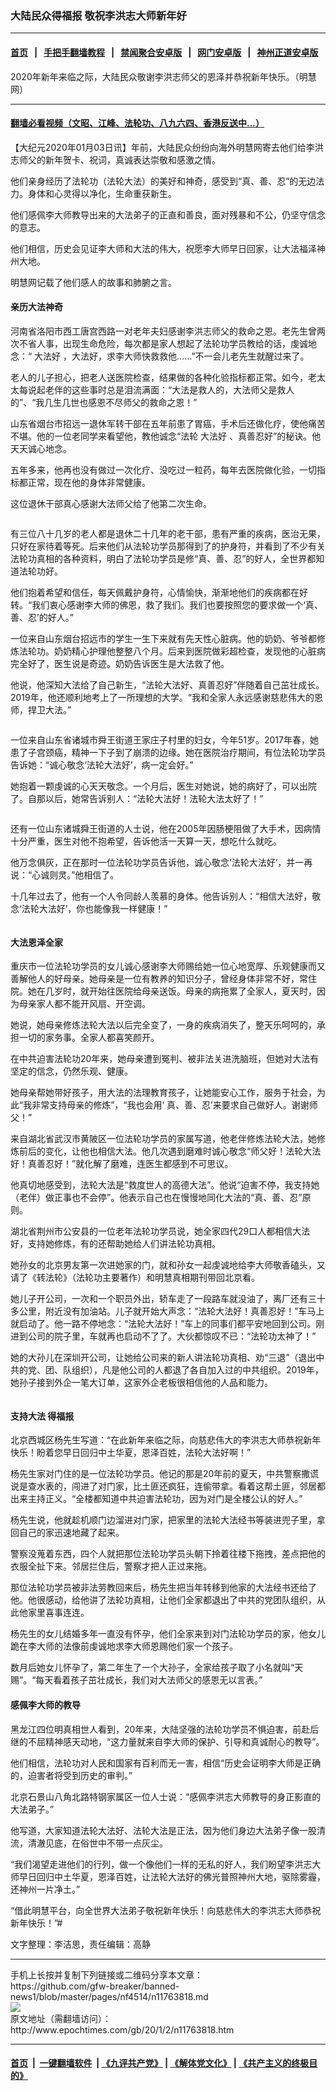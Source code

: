### 大陆民众得福报 敬祝李洪志大师新年好
------------------------

#### [首页](https://github.com/gfw-breaker/banned-news1/blob/master/README.md) &nbsp;&nbsp;|&nbsp;&nbsp; [手把手翻墙教程](https://github.com/gfw-breaker/guides/wiki) &nbsp;&nbsp;|&nbsp;&nbsp; [禁闻聚合安卓版](https://github.com/gfw-breaker/bn-android) &nbsp;&nbsp;|&nbsp;&nbsp; [网门安卓版](https://github.com/oGate2/oGate) &nbsp;&nbsp;|&nbsp;&nbsp; [神州正道安卓版](https://github.com/SzzdOgate/update) 



<div><img alt="" class="aligncenter wp-post-image" src="http://i.epochtimes.com/assets/uploads/2020/01/2020-1-1-1912241854579740.jpg"/>
<div class="red16 caption">
 2020年新年来临之际，大陆民众敬谢李洪志师父的恩泽并恭祝新年快乐。（明慧网）
</div>
</div><hr/>

#### [翻墙必看视频（文昭、江峰、法轮功、八九六四、香港反送中...）](https://github.com/gfw-breaker/banned-news1/blob/master/pages/link3.md)

<div><p>
 【大纪元2020年01月03日讯】年前，大陆民众纷纷向海外明慧网寄去他们给李洪志师父的新年贺卡、祝词，真诚表达崇敬和感激之情。
</p>
<p>
 他们亲身经历了法轮功（法轮大法）的美好和神奇，感受到“真、善、忍”的无边法力。身体和心灵得以净化，生命重获新生。
</p>
<p>
 他们感佩李大师教导出来的大法弟子的正直和善良，面对残暴和不公，仍坚守信念的意志。
</p>
<p>
 他们相信，历史会见证李大师和大法的伟大，祝愿李大师早日回家，让大法福泽神州大地。
</p>
<p>
 明慧网记载了他们感人的故事和肺腑之言。
</p>
<h4>
 亲历大法神奇
</h4>
<p>
 河南省洛阳市西工唐宫西路一对老年夫妇感谢李洪志师父的救命之恩。老先生曾两次不省人事，出现生命危险，每次都是家人想起了法轮功学员教给的话，虔诚地念：“
 <ok href="http://www.epochtimes.com/gb/tag/%E5%A4%A7%E6%B3%95%E5%A5%BD.html">
  大法好
 </ok>
 ，大法好，求李大师快救救他……”不一会儿老先生就醒过来了。
</p>
<p>
 老人的儿子担心，把老人送医院检查，结果做的各种化验指标都正常。如今，老太太每说起老伴的这些事时总是泪流满面：“大法是救人的，大法师父是救人的”、“我几生几世也感恩不尽师父的救命之恩！”
</p>
<p>
 山东省烟台市招远一退休军转干部在五年前患了胃癌，手术后还做化疗，使他痛苦不堪。他的一位老同学来看望他，教他诚念“法轮
 <ok href="http://www.epochtimes.com/gb/tag/%E5%A4%A7%E6%B3%95%E5%A5%BD.html">
  大法好
 </ok>
 、真善忍好”的秘诀。他天天诚心地念。
</p>
<p>
 五年多来，他再也没有做过一次化疗、没吃过一粒药，每年去医院做化验，一切指标都正常，现在他的身体非常健康。
</p>
<p>
 这位退休干部真心感谢大法师父给了他第二次生命。
</p>
<p>
 <ok href="http://i.epochtimes.com/assets/uploads/2020/01/2019-12-31-1912080607552154.jpg">
  <img alt="" class="wp-image-11763834 aligncenter" src="http://i.epochtimes.com/assets/uploads/2020/01/2019-12-31-1912080607552154-600x395.jpg"/>
 </ok>
</p>
<p>
 有三位八十几岁的老人都是退休二十几年的老干部，患有严重的疾病，医治无果，只好在家待着等死。后来他们从法轮功学员那得到了的护身符，并看到了不少有关法轮功真相的各种资料，明白了法轮功学员是修“真、善、忍”的好人，全世界都知道法轮功好。
</p>
<p>
 他们抱着希望和信任，每天佩戴护身符，心情愉快，渐渐地他们的疾病都在好转。“我们衷心感谢李大师的佛恩，救了我们。我们也要按照您的要求做一个‘真、善、忍’的好人。”
</p>
<p>
 一位来自山东烟台招远市的学生一生下来就有先天性心脏病。他的奶奶、爷爷都修炼法轮功。奶奶精心护理他整整八个月。后来到医院做彩超检查，发现他的心脏病完全好了，医生说是奇迹。奶奶告诉医生是大法救了他。
</p>
<p>
 他说，他深知大法给了自己新生，“法轮大法好、真善忍好”伴随着自己茁壮成长。2019年，他还顺利地考上了一所理想的大学。“我和全家人永远感谢慈悲伟大的恩师，捍卫大法。”
</p>
<p>
 <ok href="http://i.epochtimes.com/assets/uploads/2020/01/2019-12-31-1912150411292984.jpg">
  <img alt="" class="wp-image-11763844 aligncenter" src="http://i.epochtimes.com/assets/uploads/2020/01/2019-12-31-1912150411292984-600x425.jpg"/>
 </ok>
</p>
<p>
 一位来自山东省诸城市舜王街道王家庄子村里的妇女，今年51岁。2017年春，她患了子宫颈癌，精神一下子到了崩溃的边缘。她在医院治疗期间，有位法轮功学员告诉她：“诚心敬念‘法轮大法好’，病一定会好。”
</p>
<p>
 她抱着一颗虔诚的心天天敬念。一个月后，医生对她说，她的病好了，可以出院了。自那以后，她常告诉别人：“法轮大法好！法轮大法太好了！”
</p>
<p>
 <ok href="http://i.epochtimes.com/assets/uploads/2020/01/2020-1-1-1912260824161759.jpg">
  <img alt="" class="wp-image-11763853 aligncenter" src="http://i.epochtimes.com/assets/uploads/2020/01/2020-1-1-1912260824161759-600x406.jpg"/>
 </ok>
</p>
<p>
 还有一位山东诸城舜王街道的人士说，他在2005年因肠梗阻做了大手术，因病情十分严重，医生对他不抱希望，告诉他活一天算一天，想吃什么就吃。
</p>
<p>
 他万念俱灰，正在那时一位法轮功学员告诉他，诚心敬念‘法轮大法好’，并一再说：“心诚则灵。”他相信了。
</p>
<p>
 十几年过去了，他有一个人令同龄人羡慕的身体。他告诉别人：“相信大法好，敬念‘法轮大法好’，你也能像我一样健康！”
</p>
<p>
 <ok href="http://i.epochtimes.com/assets/uploads/2020/01/2020-1-1-1912260822581993.jpg">
  <img alt="" class="wp-image-11763858 aligncenter" src="http://i.epochtimes.com/assets/uploads/2020/01/2020-1-1-1912260822581993-600x399.jpg"/>
 </ok>
</p>
<h4>
 大法恩泽全家
</h4>
<p>
 重庆市一位法轮功学员的女儿诚心感谢李大师赐给她一位心地宽厚、乐观健康而又善解他人的好母亲。她母亲是一位有教养的知识分子，曾经身体非常不好，常住院。她在几岁时，就开始往医院给母亲送饭。母亲的病拖累了全家人，夏天时，因为母亲家人都不能开风扇、开空调。
</p>
<p>
 她说，她母亲修炼法轮大法以后完全变了，一身的疾病消失了，整天乐呵呵的，承担一切的家务事。全家人都喜笑颜开。
</p>
<p>
 在中共迫害法轮功20年来，她母亲遭到冤判、被非法关进洗脑班，但她对大法有坚定的信念，仍然乐观、健康。
</p>
<p>
 她母亲帮她带好孩子，用大法的法理教育孩子，让她能安心工作，服务于社会，为此“我非常支持母亲的修炼”，“我也会用‘ 真、善、忍’来要求自己做好人。谢谢师父！”
</p>
<p>
 来自湖北省武汉市黄陂区一位法轮功学员的家属写道，他老伴修炼法轮大法，她修炼前后的变化，让他也相信大法。他几次遇到磨难时诚心敬念“师父好！法轮大法好！真善忍好！”就化解了磨难，连医生都感到不可思议。
</p>
<p>
 他真切地感受到，法轮大法是“救度世人的高德大法”。他说“迫害不停，我支持她（老伴）做正事也不会停”。他表示自己也在慢慢地同化大法的“真、善、忍”原则。
</p>
<p>
 湖北省荆州市公安县的一位老年法轮功学员说，她全家四代29口人都相信大法好，支持她修炼，有的还帮助她给人们讲法轮功真相。
</p>
<p>
 她孙女的北京男友第一次进她家的门，就和孙女一起虔诚地给李大师敬香磕头，又请了《转法轮》（法轮功主要著作）和明慧真相期刊带回北京看。
</p>
<p>
 她儿子开公司，一次和一个职员外出，轿车走了一段路车就没油了，离厂还有三十多公里，附近没有加油站。儿子就开始大声念：“法轮大法好！真善忍好！”车马上就启动了。他一路不停地念：“法轮大法好！”车上的同事们都平安地回到公司。刚进到公司的院子里，车就再也启动不了了。大伙都惊叹不已：“法轮功太神了！”
</p>
<p>
 她的大孙儿在深圳开公司，让她给公司来的新人讲法轮功真相、劝“三退”（退出中共的党、团、队组织），凡是他公司的人都退了各自加入过的中共组织。2019年，她孙子接到外企一笔大订单，这家外企老板很相信他的人品和能力。
</p>
<p>
 <ok href="http://i.epochtimes.com/assets/uploads/2020/01/2019-12-31-1912220900103371.jpg">
  <img alt="" class="wp-image-11763841 aligncenter" src="http://i.epochtimes.com/assets/uploads/2020/01/2019-12-31-1912220900103371-600x387.jpg"/>
 </ok>
</p>
<h4>
 支持大法
 <ok href="http://www.epochtimes.com/gb/tag/%E5%BE%97%E7%A6%8F%E6%8A%A5.html">
  得福报
 </ok>
</h4>
<p>
 北京西城区杨先生写道：“在此新年来临之际，向慈悲伟大的李洪志大师恭祝新年快乐！盼着您早日回归中土华夏，恩泽百姓，法轮大法好啊！”
</p>
<p>
 杨先生家对门住的是一位法轮功学员。他记的那是20年前的夏天，中共警察撒谎说是查水表的，闯进了对门家，比土匪还疯狂，连偷带拿。看着这帮土匪，邻居都出来主持正义。“全楼都知道中共迫害法轮功，因为对门是全楼公认的好人。”
</p>
<p>
 杨先生说，他就趁机顺门边溜进对门家，把家里的法轮大法经书等装进兜子里，拿回自己的家迅速地藏了起来。
</p>
<p>
 警察没蒐着东西，四个人就把那位法轮功学员头朝下拎着往楼下拖拽，差点把他的衣服全扯下来。邻居拦住后，警察才把人正过来拖。
</p>
<p>
 那位法轮功学员被非法劳教回来后，杨先生把当年转移到他家的大法经书还给了他。他很感动，给他讲了法轮功真相，让他们全家都退出了中共的党团队组织，从此他家里喜事连连。
</p>
<p>
 杨先生的女儿结婚多年一直没有怀孕，他们全家来到对门法轮功学员的家，他女儿跪在李大师的法像前虔诚地求李大师恩赐他们家一个孩子。
</p>
<p>
 数月后她女儿怀孕了，第二年生了一个大孙子，全家给孩子取了小名就叫“天赐”。“每天看着孩子茁壮成长，我们对大法师父的感恩无以言表。”
 <ok href="http://i.epochtimes.com/assets/uploads/2020/01/2019-12-29-1912140854337227.jpg">
  <img alt="" class="wp-image-11763869 aligncenter" src="http://i.epochtimes.com/assets/uploads/2020/01/2019-12-29-1912140854337227.jpg"/>
 </ok>
</p>
<h4>
 感佩李大师的教导
</h4>
<p>
 黑龙江四位明真相世人看到，20年来，大陆坚强的法轮功学员不惧迫害，前赴后继的不屈精神感天动地，“这力量就来自李大师的保护、引导和真诚耐心的教导”。
</p>
<p>
 他们相信，法轮功对人民和国家有百利而无一害，相信“历史会证明李大师是正确的，迫害者将受到历史的审判。”
</p>
<p>
 北京石景山八角北路特钢家属区一位人士说：“感佩李洪志大师教导的身正影直的大法弟子。”
</p>
<p>
 他写道，大家知道法轮大法好、法轮大法是正法，因为他们身边大法弟子像一股清流，清澈见底，在俗世中不带一点灰尘。
</p>
<p>
 “我们渴望走进他们的行列，做一个像他们一样的无私的好人，我们盼望李洪志大师早日回归中土华夏，恩泽百姓，让法轮大法好的佛光普照神州大地，驱除雾霾，还神州一片净土。”
</p>
<p>
 “借此明慧平台，向全世界大法弟子敬祝新年快乐！向慈悲伟大的李洪志大师恭祝新年快乐！”#
</p>
<p>
 文字整理：李洁思，责任编辑：高静
</p>
</div>
<hr/>
手机上长按并复制下列链接或二维码分享本文章：<br/>
https://github.com/gfw-breaker/banned-news1/blob/master/pages/nf4514/n11763818.md <br/>
<a href='https://github.com/gfw-breaker/banned-news1/blob/master/pages/nf4514/n11763818.md'><img src='https://github.com/gfw-breaker/banned-news1/blob/master/pages/nf4514/n11763818.md.png'/></a> <br/>
原文地址（需翻墙访问）：http://www.epochtimes.com/gb/20/1/2/n11763818.htm


------------------------
#### [首页](https://github.com/gfw-breaker/banned-news1/blob/master/README.md) &nbsp;|&nbsp; [一键翻墙软件](https://github.com/gfw-breaker/nogfw/blob/master/README.md) &nbsp;| [《九评共产党》](https://github.com/gfw-breaker/9ping.md/blob/master/README.md#九评之一评共产党是什么) | [《解体党文化》](https://github.com/gfw-breaker/jtdwh.md/blob/master/README.md) | [《共产主义的终极目的》](https://github.com/gfw-breaker/gczydzjmd.md/blob/master/README.md)


<img src='http://gfw-breaker.win/banned-news/pages/nf4514/n11763818.md' width='0px' height='0px'/>